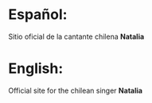 # Español:
Sitio oficial de la cantante chilena **Natalia**

# English:
Official site for the chilean singer **Natalia**
